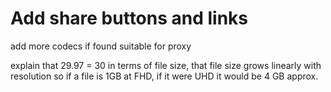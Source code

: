 # Add share buttons and links

add more codecs if found suitable for proxy

explain that 29.97 = 30 in terms of file size, that file size grows linearly with resolution so if a file is 1GB at FHD, if it were UHD it would be 4 GB approx.

